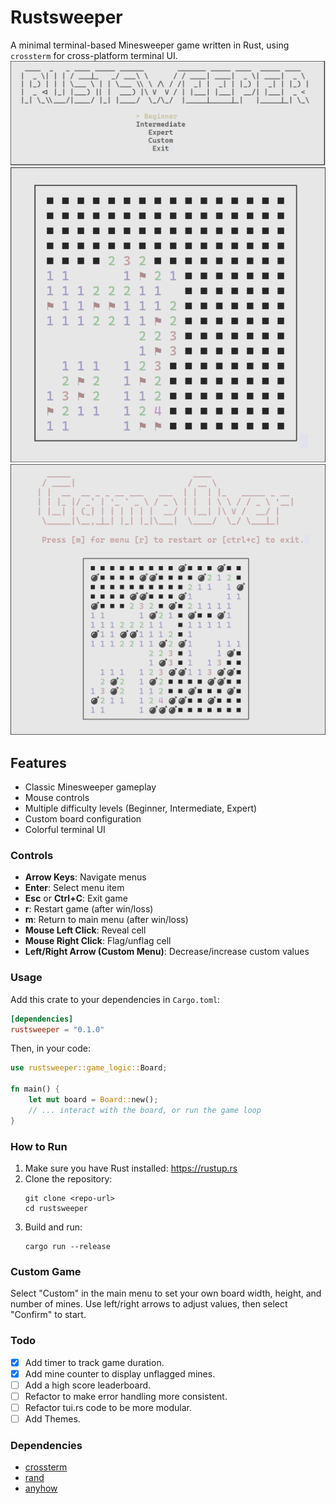# Rustsweeper

A minimal terminal-based Minesweeper game written in Rust, using `crossterm` for cross-platform terminal UI.
![menu](img/menu_screenshot.png)
![game1](img/game_screenshot_1.png)
![game2](img/game_screenshot_2.png)

## Features

- Classic Minesweeper gameplay
- Mouse controls
- Multiple difficulty levels (Beginner, Intermediate, Expert)
- Custom board configuration
- Colorful terminal UI

### Controls

- **Arrow Keys**: Navigate menus
- **Enter**: Select menu item
- **Esc** or **Ctrl+C**: Exit game
- **r**: Restart game (after win/loss)
- **m**: Return to main menu (after win/loss)
- **Mouse Left Click**: Reveal cell
- **Mouse Right Click**: Flag/unflag cell
- **Left/Right Arrow (Custom Menu)**: Decrease/increase custom values

### Usage

Add this crate to your dependencies in `Cargo.toml`:

```toml
[dependencies]
rustsweeper = "0.1.0"
```

Then, in your code:

```rust
use rustsweeper::game_logic::Board;

fn main() {
    let mut board = Board::new();
    // ... interact with the board, or run the game loop
}
```

### How to Run

1. Make sure you have Rust installed: https://rustup.rs
2. Clone the repository:
   ```
   git clone <repo-url>
   cd rustsweeper
   ```
3. Build and run:
   ```
   cargo run --release
   ```

### Custom Game

Select "Custom" in the main menu to set your own board width, height, and number of mines. Use left/right arrows to adjust values, then select "Confirm" to start.

### Todo
- [x] Add timer to track game duration.
- [x] Add mine counter to display unflagged mines.
- [ ] Add a high score leaderboard.
- [ ] Refactor to make error handling more consistent.
- [ ] Refactor tui.rs code to be more modular.
- [ ] Add Themes.

### Dependencies

- [crossterm](https://crates.io/crates/crossterm)
- [rand](https://crates.io/crates/rand)
- [anyhow](https://crates.io/crates/anyhow)
